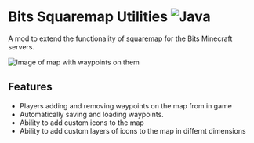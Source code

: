 
# Bits Squaremap Utilities ![Java](https://img.shields.io/badge/java-%23ED8B00.svg?style=for-the-badge&logo=java&logoColor=white)

A mod to extend the functionality of [squaremap](https://github.com/jpenilla/squaremap) for the Bits Minecraft servers.

![Image of map with waypoints on them](https://i.imgur.com/v2E8PHR.png)


## Features

- Players adding and removing waypoints on the map from in game
- Automatically saving and loading waypoints.
- Ability to add custom icons to the map
- Ability to add custom layers of icons to the map in differnt dimensions

